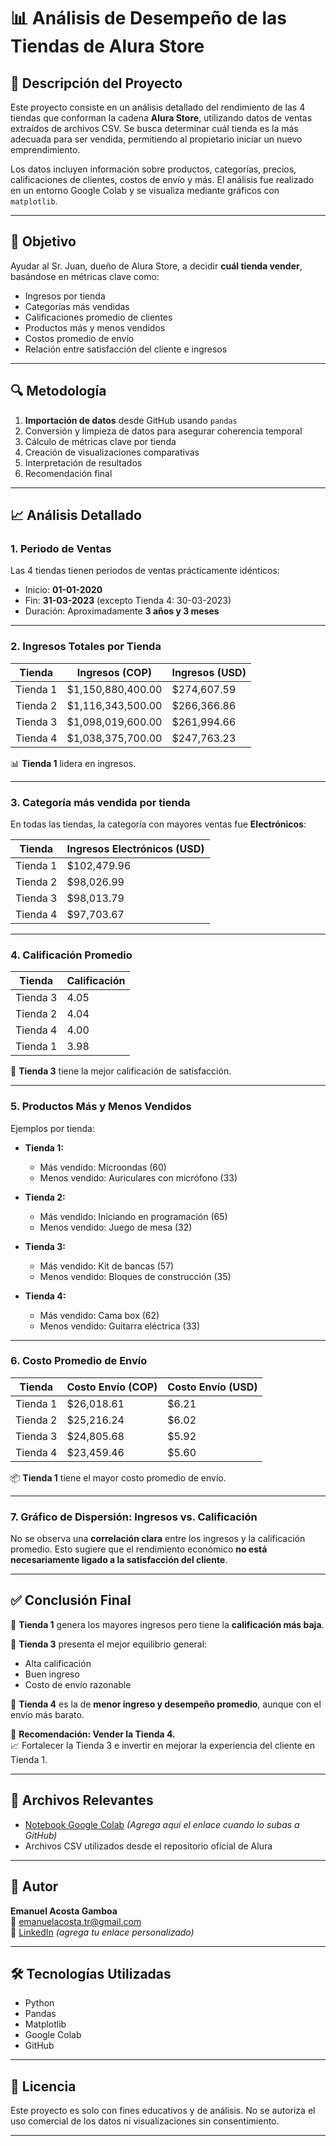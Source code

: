 # 📊 Análisis de Desempeño de las Tiendas de Alura Store

## 📁 Descripción del Proyecto

Este proyecto consiste en un análisis detallado del rendimiento de las 4 tiendas que conforman la cadena **Alura Store**, utilizando datos de ventas extraídos de archivos CSV. Se busca determinar cuál tienda es la más adecuada para ser vendida, permitiendo al propietario iniciar un nuevo emprendimiento.

Los datos incluyen información sobre productos, categorías, precios, calificaciones de clientes, costos de envío y más. El análisis fue realizado en un entorno Google Colab y se visualiza mediante gráficos con `matplotlib`.

---

## 🎯 Objetivo

Ayudar al Sr. Juan, dueño de Alura Store, a decidir **cuál tienda vender**, basándose en métricas clave como:

- Ingresos por tienda
- Categorías más vendidas
- Calificaciones promedio de clientes
- Productos más y menos vendidos
- Costos promedio de envío
- Relación entre satisfacción del cliente e ingresos

---

## 🔍 Metodología

1. **Importación de datos** desde GitHub usando `pandas`
2. Conversión y limpieza de datos para asegurar coherencia temporal
3. Cálculo de métricas clave por tienda
4. Creación de visualizaciones comparativas
5. Interpretación de resultados
6. Recomendación final

---

## 📈 Análisis Detallado

### 1. Periodo de Ventas

Las 4 tiendas tienen periodos de ventas prácticamente idénticos:

- Inicio: **01-01-2020**
- Fin: **31-03-2023** (excepto Tienda 4: 30-03-2023)
- Duración: Aproximadamente **3 años y 3 meses**

---

### 2. Ingresos Totales por Tienda

| Tienda   | Ingresos (COP)       | Ingresos (USD)     |
|----------|----------------------|---------------------|
| Tienda 1 | $1,150,880,400.00    | $274,607.59         |
| Tienda 2 | $1,116,343,500.00    | $266,366.86         |
| Tienda 3 | $1,098,019,600.00    | $261,994.66         |
| Tienda 4 | $1,038,375,700.00    | $247,763.23         |

📊 **Tienda 1** lidera en ingresos.

---

### 3. Categoría más vendida por tienda

En todas las tiendas, la categoría con mayores ventas fue **Electrónicos**:

| Tienda   | Ingresos Electrónicos (USD) |
|----------|------------------------------|
| Tienda 1 | $102,479.96                  |
| Tienda 2 | $98,026.99                   |
| Tienda 3 | $98,013.79                   |
| Tienda 4 | $97,703.67                   |

---

### 4. Calificación Promedio

| Tienda   | Calificación |
|----------|--------------|
| Tienda 3 | 4.05         |
| Tienda 2 | 4.04         |
| Tienda 4 | 4.00         |
| Tienda 1 | 3.98         |

🌟 **Tienda 3** tiene la mejor calificación de satisfacción.

---

### 5. Productos Más y Menos Vendidos

Ejemplos por tienda:

- **Tienda 1:**  
  - Más vendido: Microondas (60)  
  - Menos vendido: Auriculares con micrófono (33)

- **Tienda 2:**  
  - Más vendido: Iniciando en programación (65)  
  - Menos vendido: Juego de mesa (32)

- **Tienda 3:**  
  - Más vendido: Kit de bancas (57)  
  - Menos vendido: Bloques de construcción (35)

- **Tienda 4:**  
  - Más vendido: Cama box (62)  
  - Menos vendido: Guitarra eléctrica (33)

---

### 6. Costo Promedio de Envío

| Tienda   | Costo Envío (COP) | Costo Envío (USD) |
|----------|--------------------|--------------------|
| Tienda 1 | $26,018.61         | $6.21              |
| Tienda 2 | $25,216.24         | $6.02              |
| Tienda 3 | $24,805.68         | $5.92              |
| Tienda 4 | $23,459.46         | $5.60              |

📦 **Tienda 1** tiene el mayor costo promedio de envío.

---

### 7. Gráfico de Dispersión: Ingresos vs. Calificación

No se observa una **correlación clara** entre los ingresos y la calificación promedio. Esto sugiere que el rendimiento económico **no está necesariamente ligado a la satisfacción del cliente**.

---

## ✅ Conclusión Final

🔹 **Tienda 1** genera los mayores ingresos pero tiene la **calificación más baja**.

🔹 **Tienda 3** presenta el mejor equilibrio general:  
- Alta calificación  
- Buen ingreso  
- Costo de envío razonable

🔹 **Tienda 4** es la de **menor ingreso y desempeño promedio**, aunque con el envío más barato.

🛑 **Recomendación: Vender la Tienda 4.**  
📈 Fortalecer la Tienda 3 e invertir en mejorar la experiencia del cliente en Tienda 1.

---

## 📎 Archivos Relevantes

- [Notebook Google Colab](#) *(Agrega aquí el enlace cuando lo subas a GitHub)*
- Archivos CSV utilizados desde el repositorio oficial de Alura

---

## 👤 Autor

**Emanuel Acosta Gamboa**  
📧 [emanuelacosta.tr@gmail.com](mailto:emanuelacosta.tr@gmail.com)  
🔗 [LinkedIn](#) *(agrega tu enlace personalizado)*

---

## 🛠️ Tecnologías Utilizadas

- Python
- Pandas
- Matplotlib
- Google Colab
- GitHub

---

## 📌 Licencia

Este proyecto es solo con fines educativos y de análisis. No se autoriza el uso comercial de los datos ni visualizaciones sin consentimiento.

---
